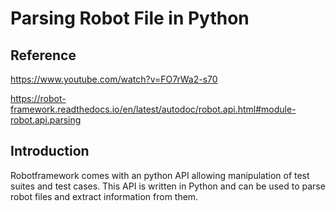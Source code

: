 # Parsing Robot File in Python

## Reference 

https://www.youtube.com/watch?v=FO7rWa2-s70

https://robot-framework.readthedocs.io/en/latest/autodoc/robot.api.html#module-robot.api.parsing

## Introduction

Robotframework comes with an python API allowing manipulation of test suites and test cases. This API is written in Python and can be used to parse robot files and extract information from them. 

